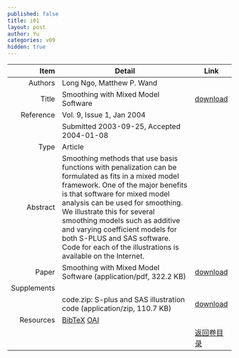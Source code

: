```yaml
---
published: false
title: i01
layout: post
author: Yu
categories: v09
hidden: true
---
```


| Item | Detail | Link |
|---:|---|---|
| Authors | Long Ngo, Matthew P. Wand| |
| Title |Smoothing with Mixed Model Software | [download](http://www.jstatsoft.org/v09/i01/paper) |
| Reference |Vol. 9, Issue 1, Jan 2004 | |
| | Submitted 2003-09-25, Accepted 2004-01-08| | 
| Type | Article| |
| Abstract | Smoothing methods that use basis functions with penalization can be formulated as fits in a mixed model framework. One of the major benefits is that software for mixed model analysis can be used for smoothing. We illustrate this for several smoothing models such as additive and varying coefficient models for both S-PLUS and SAS software. Code for each of the illustrations is available on the Internet.| |
| Paper | Smoothing with Mixed Model Software  (application/pdf, 322.2 KB)| [download](http://www.jstatsoft.org/v09/i01/paper) |
| Supplements | | |
| |code.zip: S-plus and SAS illustration code  (application/zip, 110.7 KB)|  [download](http://www.jstatsoft.org/v09/i01/supp/1) |
| Resources | [BibTeX](http://www.jstatsoft.org/v09/i01/bibtex) [OAI](http://www.jstatsoft.org/oai?verb=GetRecord&identifier=oai.jstatsoft/v09/i01&prefix=oai_dc)| |
| |  | [返回卷目录]({{site.baseurl}}/volume/v09.html) |
